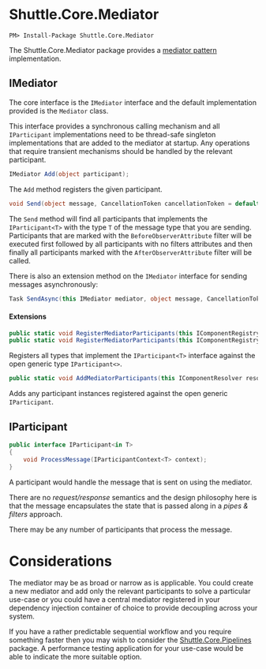 # Shuttle.Core.Mediator

```
PM> Install-Package Shuttle.Core.Mediator
```

The Shuttle.Core.Mediator package provides a [mediator pattern](https://en.wikipedia.org/wiki/Mediator_pattern) implementation.

## IMediator

The core interface is the `IMediator` interface and the default implementation provided is the `Mediator` class.

This interface provides a synchronous calling mechanism and all `IParticipant` implementations need to be thread-safe singleton implementations that are added to the mediator at startup.  Any operations that require transient mechanisms should be handled by the relevant participant.

```c#
IMediator Add(object participant);
```

The `Add` method registers the given participant.

```c#
void Send(object message, CancellationToken cancellationToken = default);
```

The `Send` method will find all participants that implements the `IParticipant<T>` with the type `T` of the message type that you are sending.  Participants that are marked with the `BeforeObserverAttribute` filter will be executed first followed by all participants with no filters attributes and then finally all participants marked with the `AfterObserverAttribute` filter will be called.

There is also an extension method on the `IMediator` interface for sending messages asynchronously:

```c#
Task SendAsync(this IMediator mediator, object message, CancellationToken cancellationToken = default)
```

#### Extensions

```c#
public static void RegisterMediatorParticipants(this IComponentRegistry registry, string assemblyName)
public static void RegisterMediatorParticipants(this IComponentRegistry registry, Assembly assembly)
```

Registers all types that implement the `IParticipant<T>` interface against the open generic type `IParticipant<>`.

```c#
public static void AddMediatorParticipants(this IComponentResolver resolver)
```

Adds any participant instances registered against the open generic `IParticipant`.

## IParticipant

```c#
public interface IParticipant<in T>
{
    void ProcessMessage(IParticipantContext<T> context);
}
```

A participant would handle the message that is sent on using the mediator.

There are no *request/response* semantics and the design philosophy here is that the message encapsulates the state that is passed along in a *pipes & filters* approach.

There may be any number of participants that process the message. 

# Considerations

The mediator may be as broad or narrow as is applicable.  You could create a new mediator and add only the relevant participants to solve a particular use-case or you could have a central mediator registered in your dependency injection container of choice to provide decoupling across your system.

If you have a rather predictable sequential workflow and you require something faster then you may wish to consider the [Shuttle.Core.Pipelines](http://shuttle.github.io/shuttle-core/shuttle-core-pipelines) package.  A performance testing application for your use-case would be able to indicate the more suitable option.

